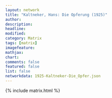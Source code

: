 ```yaml
---
layout: network
title: "Kaltneker, Hans: Die Opferung (1925)"
author:
description:
headline:
modified:
category: Matrix
tags: [matrix]
imagefeature: 
mathjax: 
chart: 
comments: false
featured: false
list: false
networkdata: 1925-Kaltneker-Die_Opfer.json
---
```

{% include matrix.html %}
